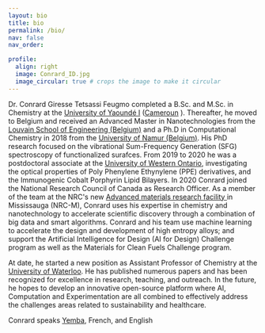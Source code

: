 ```yaml
---
layout: bio
title: bio
permalink: /bio/
nav: false
nav_order:

profile:
  align: right
  image: Conrard_ID.jpg
  image_circular: true # crops the image to make it circular
---
```

Dr. Conrard Giresse Tetsassi Feugmo  completed  a  B.Sc. and  M.Sc. in Chemistry  at  the [University of Yaoundé I](https://uy1.uninet.cm)  ([Cameroun](https://en.wikipedia.org/wiki/Cameroon) ). Thereafter,  he moved to Belgium and received an Advanced Master in Nanotechnologies  from the [Louvain School of Engineering (Belgium)](https://uclouvain.be/en/faculties/epl) and a Ph.D in Computational Chemistry in 2018 from the  [University of Namur (Belgium)](https://www.google.com/search?client=safari&rls=en&q=university+of+namur&ie=UTF-8&oe=UTF-8). His PhD research focused on the vibrational Sum-Frequency Generation (SFG) spectroscopy of functionalized surafces. From 2019 to 2020 he was a postdoctoral associate at the [University of Western Ontario](https://www.uwo.ca), investigating the optical properties of Poly Phenylene Ethynylene (PPE) derivatives, and the Immunogenic Cobalt Porphyrin Lipid Bilayers. In 2020 Conrard  joined the National Research Council of Canada as  Research Officer. As a member of the team at the NRC's new [Advanced materials research facility ](https://nrc.canada.ca/en/research-development/nrc-facilities/advanced-materials-research-facility) in Mississauga (NRC-M), Conrard  uses his expertise in chemistry and nanotechnology to accelerate scientific discovery through a combination of big data and smart algorithms. Conrard and his team use machine learning to accelerate the design and development of high entropy alloys; and support the  Artificial Intelligence for Design (AI for Design) Challenge program as well as the  Materials for Clean Fuels Challenge program.

At date,  he started a new position as Assistant Professor of Chemistry at the [University of Waterloo](https://uwaterloo.ca/chemistry/). He has published numerous papers and has been recognized for excellence in research, teaching, and outreach. In the future, he hopes to develop an innovative open-source platform where AI, Computation and Experimentation are all combined to effectively address the challenges areas related to sustainability and healthcare.

Conrard speaks  [Yemba](https://en.wikipedia.org/wiki/Yemba_language), French, and  English
